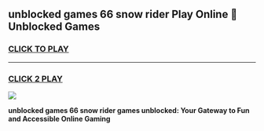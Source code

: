 
## unblocked games 66 snow rider Play Online 👋 Unblocked Games
<h3>
<a href="https://premium.freeplayer.one?title=unblocked_games_66_snow_rider&ref=19F">CLICK TO PLAY</a></h3>
<hr>

<h3>
<a href="https://premium.freeplayer.one?title=unblocked_games_66_snow_rider&ref=19F">CLICK 2 PLAY</a>
  
</h3>

<a href="https://premium.freeplayer.one?title=unblocked_games_66_snow_rider&ref=19F"><img src="https://clearcache.store/games.png"></a>


**unblocked games 66 snow rider games unblocked: Your Gateway to Fun and Accessible Online Gaming**
